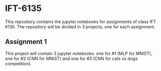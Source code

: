 # IFT-6135
This repository contains the jupyter notebooks for assignments of class IFT 6135. The repository will be divided in 3 projects, one for each assignment. 
## Assignment 1
This project will contain 3 jupyter notebooks: one for \#1 (MLP for MNIST), one for \#2 (CNN for MNIST) and one for \#3 (CNN for cats vs dogs competition).
